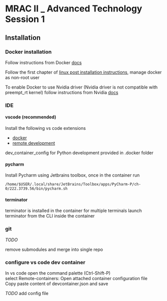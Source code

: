 # MRAC II _ Advanced Technology Session 1

## Installation

### Docker installation

Follow instructions from Docker [docs](https://docs.docker.com/engine/install/ubuntu/)

Follow the first chapter of [linux post installation instructions](https://docs.docker.com/engine/install/linux-postinstall/), manage docker as non-root user

To enable Docker to use Nvidia driver (Nvidia driver is not compatible with preempt_rt kernel) follow instructions from Nvidia [docs](https://docs.nvidia.com/datacenter/cloud-native/container-toolkit/install-guide.html)

### IDE

#### vscode (recommended)

Install the following vs code extensions

- [docker](https://code.visualstudio.com/docs/containers/overview)
- [remote development](https://code.visualstudio.com/docs/remote/remote-overview)

dev_container_config for Python development provided in .docker folder

#### pycharm

Install Pycharm using Jetbrains toolbox, once in the container run

```shell
/home/$USER/.local/share/JetBrains/Toolbox/apps/PyCharm-P/ch-0/222.3739.56/bin/pycharm.sh
```

#### terminator

terminator is installed in the container for multiple terminals launch terminator from the CLI inside the container

### git

_TODO_

remove submodules and merge into single repo

### configure vs code dev container

In vs code open the command palette (Ctrl-Shift-P)  
select Remote-containers: Open attached container configuration file  
Copy paste content of devcontainer.json and save  

_TODO_ add config file
